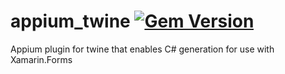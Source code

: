 appium_twine [![Gem Version](https://badge.fury.io/rb/appium_twine.svg)](http://badge.fury.io/rb/appium_twine)
============

Appium plugin for twine that enables C# generation for use with Xamarin.Forms
